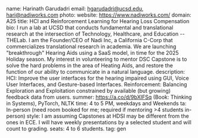 name: Harinath Garudadri
email: hgarudadri@ucsd.edu, hari@nadiworks.com
photo: 
website: https://www.nadiworks.com/
domain: A25
title: HCI and Reinforcement Learning for Hearing Loss Compensation
bio: I run a lab at UCSD that conducts fundamental and translational research at the intersection of Technology, Healthcare, and Education -- THELab.
I am the Founder/CEO of Nadi Inc, a California C-Corp that commercializes translational research in academia.
We are launching "breakthrough" Hearing Aids using a SaaS model, in time for the 2025 Holiday season.
My interest in volunteering to mentor DSC Capstone is to solve the hard problems in the area of Heating Aids, and restore the function of our ability to communicate in a natural language.
description: HCI: Improve the user interfaces for the hearing impaired using GUI, Voice User Interfaces, and Gesture-based Interfaces. 
Reinforcement: Balancing Exploration and Exploitation constrained by available (but growing) feedback data from users. 
summer: https://a.co/d/9bXIFSq (Book: Thinking in Systems), PyTorch, NLTK
time: 4 to 5 PM, weekdays and Weekends
ta: In-person (need room booked for me; required if mentoring >4 students in-person)
style: I am assuming Capstones at HDSI may be different from the ones in ECE. I will have weekly presentations by a selected student and will count to grading.
seats: 4 to 6 students.
tag: gen
